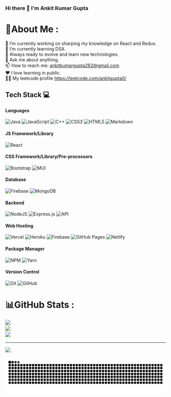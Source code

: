 ### Hi there 👋     I'm Ankit Kumar Gupta
# 💫About Me :
🔭 I’m currently working on sharping my knowledge on React and Redux.<br>
🌱 I’m currently learning DSA.<br>
🔰 Always ready to evolve and learn new technologies.<br>
💬 Ask me about anything.<br>
📫 How to reach me: ankitkumargupta262@gmail.com<br>
❤ I love learning in public.<br>
👨‍💻 My leetcode profile https://leetcode.com/ankitgupta0/

## Tech Stack 💻
#### Languages
![Java](https://img.shields.io/badge/-Java-000?style=for-the-badge&logo=java)
![JavaScript](https://img.shields.io/badge/-JavaScript-000?style=for-the-badge&logo=javascript)
![C++](https://img.shields.io/badge/C++-000?style=for-the-badge&logo=C++&logoColor=white)
![CSS3](https://img.shields.io/badge/-CSS3-000?style=for-the-badge&logo=css3)
![HTML5](https://img.shields.io/badge/-HTML5-000?style=for-the-badge&logo=html5)
![Markdown](https://img.shields.io/badge/-Markdown-000?style=for-the-badge&logo=markdown)


#### JS Framework/Library

![React](https://img.shields.io/badge/-ReactJS-000?style=for-the-badge&logo=react)


#### CSS Framework/Library/Pre-processors

![Bootstrap](https://img.shields.io/badge/-Bootstrap-000?style=for-the-badge&logo=bootstrap)
![MUI](https://img.shields.io/badge/-MUI-000?style=for-the-badge&logo=mui)

#### Database
![Firebase](https://img.shields.io/badge/-Firebase-000?style=for-the-badge&logo=firebase)
![MongoDB](https://img.shields.io/badge/-MongoDB-000?style=for-the-badge&logo=mongodb)

#### Backend
![NodeJS](https://img.shields.io/badge/-NodeJS-000?style=for-the-badge&logo=node.js&logoColor=pink)
![Express.js](https://img.shields.io/badge/-ExpressJS-000?style=for-the-badge&logo=express)
![API](https://img.shields.io/badge/-API-000?style=for-the-badge&logo=fastapi)

#### Web Hosting
![Vercel](https://img.shields.io/badge/-Vercel-000?style=for-the-badge&logo=vercel)
![Heroku](https://img.shields.io/badge/-Heroku-000?style=for-the-badge&logo=heroku)
![Firebase](https://img.shields.io/badge/-Firebase-000?style=for-the-badge&logo=firebase)
![GitHub Pages](https://img.shields.io/badge/-GitHub%20Pages-000?style=for-the-badge&logo=github)
![Netlify](https://img.shields.io/badge/-Netlify-000?style=for-the-badge&logo=netlify)

#### Package Manager
![NPM](https://img.shields.io/badge/-NPM-000?style=for-the-badge&logo=npm)
![Yarn](https://img.shields.io/badge/-yarn-000?style=for-the-badge&logo=yarn)

#### Version Control
![Git](https://img.shields.io/badge/-Git-000?style=for-the-badge&logo=git)
![GitHub](https://img.shields.io/badge/-GitHub-000?style=for-the-badge&logo=github)

# 📊GitHub Stats :
![](https://github-readme-stats.vercel.app/api?username=Ankit-Gupta0&theme=radical&hide_border=false&include_all_commits=false&count_private=false)<br/>
![](https://github-readme-streak-stats.herokuapp.com/?user=Ankit-Gupta0&theme=radical&hide_border=false)<br/>
![](https://github-readme-stats.vercel.app/api/top-langs/?username=Ankit-Gupta0&theme=radical&hide_border=false&include_all_commits=false&count_private=false&layout=compact)

---
[![](https://visitcount.itsvg.in/api?id=Ankit-Gupta0&icon=0&color=0)](https://visitcount.itsvg.in)

<p align="center">
<img src="https://github.com/Ankit-Gupta0/Ankit-Gupta0/blob/output/github-contribution-grid-snake.svg">
</p>


<!--
**Ankit-Gupta0/Ankit-Gupta0** is a ✨ _special_ ✨ repository because its `README.md` (this file) appears on your GitHub profile.

Here are some ideas to get you started:

- 🔭 I’m currently working on ...
- 🌱 I’m currently learning ...
- 👯 I’m looking to collaborate on ...
- 🤔 I’m looking for help with ...
- 💬 Ask me about ...
- 📫 How to reach me: ...
- 😄 Pronouns: ...
- ⚡ Fun fact: ...

-->
